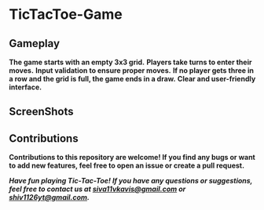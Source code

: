 # TicTacToe-Game

## Gameplay

**The game starts with an empty 3x3 grid.**
**Players take turns to enter their moves.**
**Input validation to ensure proper moves.**
**If no player gets three in a row and the grid is full, the game ends in a draw.**
**Clear and user-friendly interface.**

## ScreenShots

## Contributions

**Contributions to this repository are welcome! If you find any bugs or want to add new features, feel free to open an issue or create a pull request.**

***Have fun playing Tic-Tac-Toe! If you have any questions or suggestions, feel free to contact us at siva11vkavis@gmail.com or shiv1126yt@gmail.com.***
